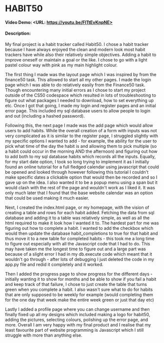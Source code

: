 # HABIT50
#### Video Demo:  <URL: https://youtu.be/FITtEvKnpNE>
#### Description:

My final project is a habit tracker called Habit50. I chose a habit tracker because I have always enjoyed the clean and modern look most habit trackers have while also their relatively simple objectives. Adding a habit to improve oneself or maintain a goal or the like. I chose to go with a light pastel colour way with pink as my main highlight colour.

The first thing I made was the layout page which I was inspired by from the finance50 task. This allowed to start all my other pages. I made the login page which I was able to do relatively easily from the Finance50 task. Though encountering many initial errors as I chose to start my project outside of the CS50 codespace which resulted in lots of troubleshooting to figure out what packages I needed to download, how to set everything up etc. Once I got that going, I made my login and register pages and an initial error page. This included my sql database users to allow people to login and out (including a hashed password).

Following this, the next page I made was the add page which would allow users to add habits. While the overall creation of a form with inputs was not very complicated as it is similar to the register page, I struggled slightly with my specific options I wanted to add - for example, the ability for the user to pick what time of the day the habit is and allowing them to pick multiple (so a habit could occur in the morning AND the afternoon) and figuring out how to add both to my sql database habits which records all the inputs. Equally, for my start date option, I took so long trying to implement it as I initially found an online tutorial for a full fledged calendar using javascript that could be opened and looked through however following this tutorial I couldn't make specific dates a clickable option that would then be recorded and so I gave up on the idea. I also wanted it to be a popup menu using a span but it would clash with the rest of the page and wouldn't work as I liked it. It was only much later that I found that the base website calendar was an option that could be used making it much easier.

Next, I created the index.html page, or my homepage, with the vision of creating a table and rows for each habit added. Fetching the data from sql database and adding it to a table was relatively simple, as well as all the html required to make it look how I wanted it to. The hardest part for me was figuring out how to complete a habit. I wanted to add the checkbox which would then update the database habit_completions to true for that habit and thus move it to a new table for completed habits - this took me a long time to figure out especially with all the Javascript code that I had to do. This may have taken me the longest time to figure out and a large part was because of a slight error I had in my db.execute code which meant that it wouldn't go through - after lots of debugging I just deleted the code in my app.py file and redid it completely and it worked. 

Then I added the progress page to show progress for the different days - initially wanting it to show for months and be able to show if you fail a habit and keep track of that failure, I chose to just create the table that turns green when you complete a habit. I also wasn't sure what to do for habits that are only supposed to be weekly for example (would completing them for the one day that week make the entire week green or just that day etc)

Lastly I added a profile page where you can change username and then finally fixed up all my designs which included making a logo for habit50, adding the pictures, selecting colours, polishing up the error page, and more. Overall I am very happy with my final product and I realise that my least favourite part of website programming is Javascript which I still struggle with more than anything else. 